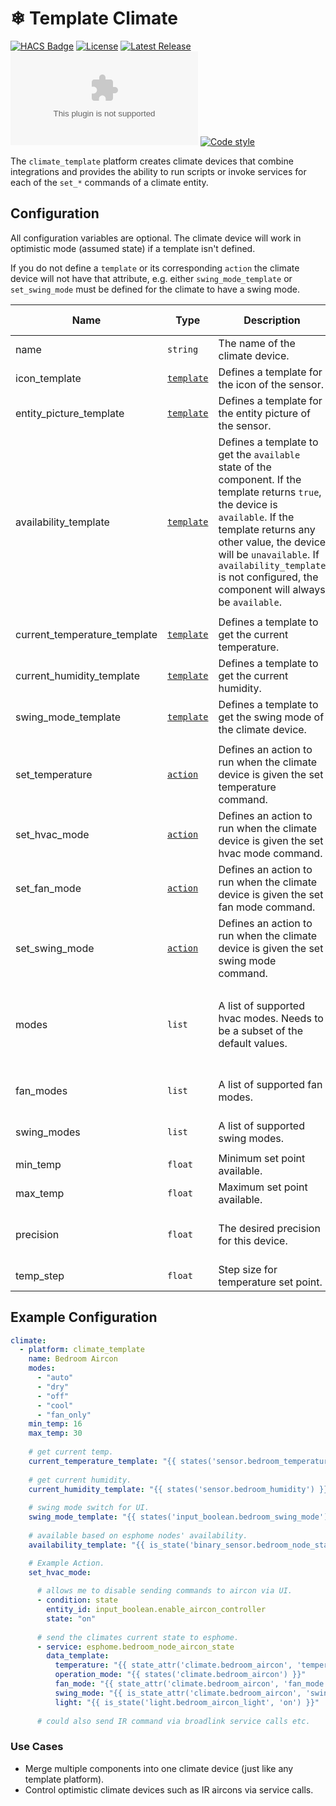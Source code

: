 # <span style="font-family: 'Segoe UI Emoji'">❄</span> Template Climate

[![HACS Badge](https://img.shields.io/badge/HACS-Custom-41BDF5.svg?style=for-the-badge)](https://github.com/hacs/integration)
[![License](https://img.shields.io/github/license/jcwillox/hass-template-climate?style=for-the-badge)](https://github.com/jcwillox/hass-template-climate/blob/main/LICENSE)
[![Latest Release](https://img.shields.io/github/v/release/jcwillox/hass-template-climate?style=for-the-badge)](https://github.com/jcwillox/hass-template-climate/releases)
[![Size](https://img.badgesize.io/https:/github.com/jcwillox/hass-template-climate/releases/latest/download/auto_backup.zip?style=for-the-badge)](https://github.com/jcwillox/hass-template-climate/releases)
[![Code style](https://img.shields.io/badge/code%20style-black-000000.svg?style=for-the-badge)](https://github.com/psf/black)

The `climate_template` platform creates climate devices that combine integrations and provides the ability to run scripts or invoke services for each of the `set_*` commands of a climate entity.

## Configuration
All configuration variables are optional. The climate device will work in optimistic mode (assumed state) if a template isn't defined.

If you do not define a `template` or its corresponding `action` the climate device will not have that attribute, e.g. either `swing_mode_template` or `set_swing_mode` must be defined for the climate to have a swing mode.

| Name                         | Type                                                                      | Description                                                                                                                                                                                                                                                                         | Default Value                                      |
| ---------------------------- | ------------------------------------------------------------------------- | ----------------------------------------------------------------------------------------------------------------------------------------------------------------------------------------------------------------------------------------------------------------------------------- | -------------------------------------------------- |
| name                         | `string`                                                                  | The name of the climate device.                                                                                                                                                                                                                                                     | "Template Climate"                                 |
| icon_template                | [`template`](https://www.home-assistant.io/docs/configuration/templating) | Defines a template for the icon of the sensor.                                                                                                                                                                                                                                      |                                                    |
| entity_picture_template      | [`template`](https://www.home-assistant.io/docs/configuration/templating) | Defines a template for the entity picture of the sensor.                                                                                                                                                                                                                            |                                                    |
| availability_template        | [`template`](https://www.home-assistant.io/docs/configuration/templating) | Defines a template to get the `available` state of the component. If the template returns `true`, the device is `available`. If the template returns any other value, the device will be `unavailable`. If `availability_template` is not configured, the component will always be `available`. | true                                               |
|                              |                                                                           |                                                                                                                                                                                                                                                                                     |                                                    |
| current_temperature_template | [`template`](https://www.home-assistant.io/docs/configuration/templating) | Defines a template to get the current temperature.                                                                                                                                                                                                                                  |                                                    |
| current_humidity_template    | [`template`](https://www.home-assistant.io/docs/configuration/templating) | Defines a template to get the current humidity.                                                                                                                                                                                                                                     |                                                    |
| swing_mode_template          | [`template`](https://www.home-assistant.io/docs/configuration/templating) | Defines a template to get the swing mode of the climate device.                                                                                                                                                                                                                     |                                                    |
|                              |                                                                           |                                                                                                                                                                                                                                                                                     |                                                    |
| set_temperature              | [`action`](https://www.home-assistant.io/docs/scripts)                    | Defines an action to run when the climate device is given the set temperature command.                                                                                                                                                                                              |                                                    |
| set_hvac_mode                | [`action`](https://www.home-assistant.io/docs/scripts)                    | Defines an action to run when the climate device is given the set hvac mode command.                                                                                                                                                                                                |                                                    |
| set_fan_mode                 | [`action`](https://www.home-assistant.io/docs/scripts)                    | Defines an action to run when the climate device is given the set fan mode command.                                                                                                                                                                                                 |                                                    |
| set_swing_mode               | [`action`](https://www.home-assistant.io/docs/scripts)                    | Defines an action to run when the climate device is given the set swing mode command.                                                                                                                                                                                               |                                                    |
|                              |                                                                           |                                                                                                                                                                                                                                                                                     |                                                    |
| modes                        | `list`                                                                    | A list of supported hvac modes. Needs to be a subset of the default values.                                                                                                                                                                                                         | ["auto", "off", "cool", "heat", "dry", "fan_only"] |
| fan_modes                    | `list`                                                                    | A list of supported fan modes.                                                                                                                                                                                                                                                      | ["auto", "low", "medium", "high"]                  |
| swing_modes                  | `list`                                                                    | A list of supported swing modes.                                                                                                                                                                                                                                                    | ["on", "off"]                                      |
|                              |                                                                           |                                                                                                                                                                                                                                                                                     |                                                    |
| min_temp                     | `float`                                                                   | Minimum set point available.                                                                                                                                                                                                                                                        | 7                                                  |
| max_temp                     | `float`                                                                   | Maximum set point available.                                                                                                                                                                                                                                                        | 35                                                 |
| precision                    | `float`                                                                   | The desired precision for this device.                                                                                                                                                                                                                                              | 0.1 for Celsius and 1.0 for Fahrenheit.            |
| temp_step                    | `float`                                                                   | Step size for temperature set point.                                                                                                                                                                                                                                                | 1                                                  |

<!-- 
| temperature_template (N/A)   | [`template`](https://www.home-assistant.io/docs/configuration/templating) | Defines a template to get the target temperature of the climate device.                                                                                                                                                                                                             |                                                    |
| humidity_template (N/A)      | [`template`](https://www.home-assistant.io/docs/configuration/templating) | Defines a template to get the target humidity of the climate device.                                                                                                                                                                                                                |                                                    |
| action_template (N/A)        | [`template`](https://www.home-assistant.io/docs/configuration/templating) | Defines a template to get the swing mode of the climate device.                                                                                                                                                                                                                     |                                                    |
| hvac_mode_template (N/A)     | [`template`](https://www.home-assistant.io/docs/configuration/templating) | Defines a template to get the swing mode of the climate device.                                                                                                                                                                                                                     |                                                    |
| fan_mode_template (N/A)      | [`template`](https://www.home-assistant.io/docs/configuration/templating) | Defines a template to get the swing mode of the climate device.                                                                                                                                                                                                                     |                                                    |

| set_humidity (N/A)           | [`action`](https://www.home-assistant.io/docs/scripts)                    | Defines an action to run when the climate device is given the set humidity command.                                                                                                                                                                                                 |                                                    |
-->

<!-- away_mode_state_template
aux_state_template
hold_state_template

temperature_low_state_template
temperature_high_state_template

set_preset_mode
set_aux_heat -->

## Example Configuration
```yaml
climate:
  - platform: climate_template
    name: Bedroom Aircon
    modes:
      - "auto"
      - "dry"
      - "off"
      - "cool"
      - "fan_only"
    min_temp: 16
    max_temp: 30
    
    # get current temp.
    current_temperature_template: "{{ states('sensor.bedroom_temperature') }}"  
    
    # get current humidity.
    current_humidity_template: "{{ states('sensor.bedroom_humidity') }}"
    
    # swing mode switch for UI.
    swing_mode_template: "{{ states('input_boolean.bedroom_swing_mode') }}"
    
    # available based on esphome nodes' availability.
    availability_template: "{{ is_state('binary_sensor.bedroom_node_status', 'on') }}"

    # Example Action.
    set_hvac_mode:
    
      # allows me to disable sending commands to aircon via UI.
      - condition: state  
        entity_id: input_boolean.enable_aircon_controller
        state: "on"
        
      # send the climates current state to esphome.
      - service: esphome.bedroom_node_aircon_state  
        data_template:
          temperature: "{{ state_attr('climate.bedroom_aircon', 'temperature') | int }}"
          operation_mode: "{{ states('climate.bedroom_aircon') }}"
          fan_mode: "{{ state_attr('climate.bedroom_aircon', 'fan_mode') }}"
          swing_mode: "{{ is_state_attr('climate.bedroom_aircon', 'swing_mode', 'on') }}"
          light: "{{ is_state('light.bedroom_aircon_light', 'on') }}"
          
      # could also send IR command via broadlink service calls etc.
```

### Use Cases
* Merge multiple components into one climate device (just like any template platform).
* Control optimistic climate devices such as IR aircons via service calls.

<!-- ## Planned Features
- Support all climate actions.
- Support all climate state options (e.g. action, away, hold). -->
